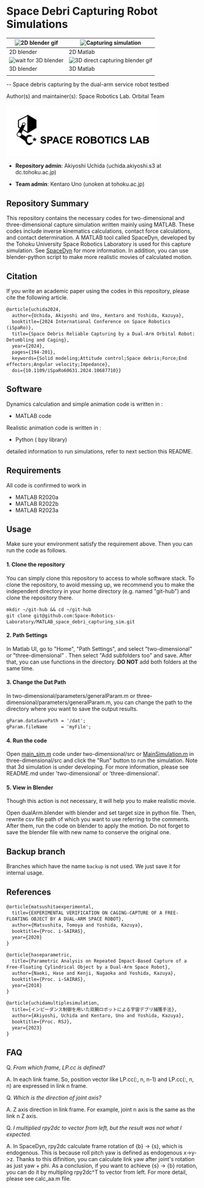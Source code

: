 # Space Debri Capturing Robot Simulations

|<img src="./docs/media/2dBlenderMov.gif" alt="2D blender gif" title="2D direct capturing blender gif">|<img src="./docs/media/2dDirect.gif" alt="Capturing simulation" title="Capturing simulation with Dual-arm service robot">|
|----|----|
|2D blender|2D Matlab|
|<img src="./docs/media/blenderMov.gif" alt="wait for 3D blender" title="Space debris">|<img src="./docs/media/3dFollowing.gif" alt="3D direct capturing blender gif" title="arm control by DAR in 3D space">|
|3D blender|3D Matlab|
|||

-- Space debris capturing by the dual-arm service robot testbed

Author(s) and maintainer(s): Space Robotics Lab. Orbital Team

<img src="./docs/media/srl-logo.jpg" alt="SRL Logo" width="400">

* **Repository admin**: Akiyoshi Uchida (uchida.akiyoshi.s3 at dc.tohoku.ac.jp)

* **Team admin**: Kentaro Uno (unoken at tohoku.ac.jp)

## Repository Summary

This repository contains the necessary codes for two-dimensional and three-dimensional capture simulation written mainly using MATLAB. These codes include inverse kinematics calculations, contact force calculations, and contact determination.
A MATLAB tool called SpaceDyn, developed by the Tohoku University Space Robotics Laboratory is used for this capture simulation. See [SpaceDyn](https://github.com/Space-Robotics-Laboratory/SpaceDyn) for more information.
In addition, you can use blender-python script to make more realistic movies of calculated motion.

## Citation

If you write an academic paper using the codes in this repository, please cite the following article.

```
@article{uchida2024,
  author={Uchida, Akiyoshi and Uno, Kentaro and Yoshida, Kazuya},
  booktitle={2024 International Conference on Space Robotics (iSpaRo)}, 
  title={Space Debris Reliable Capturing by a Dual-Arm Orbital Robot: Detumbling and Caging}, 
  year={2024},
  pages={194-201},
  keywords={Solid modeling;Attitude control;Space debris;Force;End effectors;Angular velocity;Impedance},
  doi={10.1109/iSpaRo60631.2024.10687710}}
```

## Software

Dynamics calculation and simple animation code is written in :

* MATLAB code

Realistic animation code is written in :

* Python ( bpy library)

detailed information to run simulations, refer to next section this README.

## Requirements

All code is confirmed to work in

* MATLAB R2020a
* MATLAB R2022b
* MATLAB R2023a

## Usage

Make sure your environment satisfy the requirement above. Then you can run the code as follows.

#### 1. Clone the repository

You can simply clone this repository to access to whole software stack. To clone the repository, to avoid messing up, we recommend you to make the independent directory in your home directory (e.g. named "git-hub") and clone the repository there.

```commandline
mkdir ~/git-hub && cd ~/git-hub
git clone git@github.com:Space-Robotics-Laboratory/MATLAB_space_debri_capturing_sim.git
```

#### 2. Path Settings

In Matlab UI, go to "Home", "Path Settings", and select "two-dimensional" or "three-dimensional" . Then select "Add subfolders too" and save. After that, you can use functions in the directory. **DO NOT** add both folders at the same time.

#### 3. Change the Dat Path

In two-dimensional/parameters/generalParam.m or three-dimensional/parameters/generalParam.m, you can change the path to the directory where you want to save the output results.

```commandline
gParam.dataSavePath = '/dat';
gParam.fileName     = 'myFile';
```

#### 4. Run the code

Open [main_sim.m](two-two-dimensional/src/main_sim.m) code under two-dimensional/src or [MainSimulation.m](three_dimensional/MainSimulation.m) in three-dimensional/src and click the "Run" button to run the simulation. Note that 3d simulation is under developing. For more information, please see README.md under 'two-dimensional' or 'three-dimensional'.

#### 5. View in Blender

Though this action is not necessary, it will help you to make realistic movie.

Open dualArm.blender with blender and set target size in python file. Then, rewrite csv file path of which you want to use referring to the comments. After them, run the code on blender to apply the motion.
Do not forget to save the blender file with new name to conserve the original one.

## Backup branch

Branches which have the name `backup` is not used. We just save it for internal usage.

## References

```
@article{matsushitaexperimental,
  title={EXPERIMENTAL VERIFICATION ON CAGING-CAPTURE OF A FREE-FLOATING OBJECT BY A DUAL-ARM SPACE ROBOT},
  author={Matsushita, Tomoya and Yoshida, Kazuya},
  booktitle={Proc. i-SAIRAS},
  year={2020}
}
```

```
@article{haseparametric,
  title={Parametric Analysis on Repeated Impact-Based Capture of a Free-Floating Cylindrical Object by a Dual-Arm Space Robot},
  author={Naoki, Hase and Kenji, Nagaoka and Yoshida, Kazuya},
  booktitle={Proc. i-SAIRAS},
  year={2018}
}
```

```
@article{uchidamultiplesimulation,
  title={インピーダンス制御を用いた双腕ロボットによる宇宙デブリ捕獲手法},
  author={Akiyoshi, Uchida and Kentaro, Uno and Yoshida, Kazuya},
  booktitle={Proc. RSJ},
  year={2023}
}
```

## FAQ

Q. _From which frame, LP.cc is defined?_

A. In each link frame. So, position vector like LP.cc(:, n, n-1) and LP.cc(:, n, n) are expressed in link n frame.

Q. _Which is the direction of joint axis?_

A. Z axis direction in link frame. For example, joint n axis is the same as the link n Z axis.

Q. _I multiplied rpy2dc to vector from left, but the result was not what I expected._

A. In SpaceDyn, rpy2dc calculate frame rotation of {b} -> {s}, which is endogenous. This is because roll pitch yaw is defined as endogenous x->y->z. Thanks to this difinition, you can calculate link yaw after joint's rotation as just yaw + phi. As a conclusion, if you want to achieve {s} -> {b} rotation, you can do it by multipling rpy2dc^T to vector from left. For more detail, please see calc_aa.m file.
